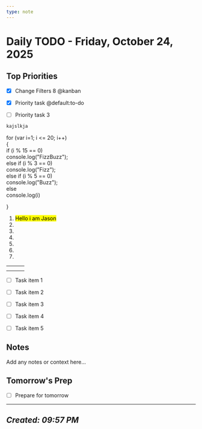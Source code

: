 ```yaml
---
type: note
---
```

# Daily TODO - Friday, October 24, 2025

## Top Priorities

- [x] Change Filters 8 @kanban

- [x] Priority task @default:to-do

- [ ] Priority task 3

```javascript
kajslkja
```

for (var i=1; i &lt;= 20; i++)\
{\
if (i % 15 == 0)\
console.log("FizzBuzz");\
else if (i % 3 == 0)\
console.log("Fizz");\
else if (i % 5 == 0)\
console.log("Buzz");\
else\
console.log(i)

}

1. <mark class="bg-yellow-200 dark:bg-yellow-800">Hello i am Jason</mark>
2. 
3. 
4. 
5. 
6. 
7. 

|  |  |  |
| --- | --- | --- |
|  |  |  |
|  |  |  |

- [ ] Task item 1

- [ ] Task item 2

- [ ] Task item 3

- [ ] Task item 4

- [ ] Task item 5

## Notes

Add any notes or context here...

## Tomorrow's Prep

- [ ] Prepare for tomorrow

---

## *Created: 09:57 PM*
